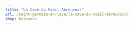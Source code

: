 ```yaml
---
title: "La Cave du Vieil Abreuvoir"
url: /saint-germain-en-laye/la-cave-du-vieil-abreuvoir/
shop: boissons
---
```

